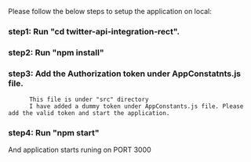 Please follow the below steps to setup the application on local:
### step1: Run "cd twitter-api-integration-rect".
### step2: Run "npm install"
### step3: Add the Authorization token under AppConstatnts.js file.
          This file is under "src" directory
          I have added a dummy token under AppConstants.js file. Please add the valid token and start the application.
### step4: Run "npm start"

And application starts runing on PORT 3000
